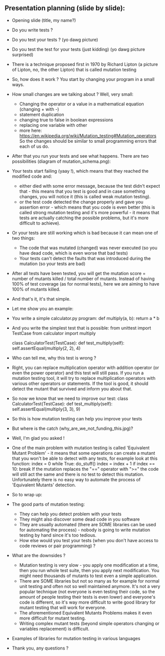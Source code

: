 ## Presentation planning (slide by slide):
* Opening slide (title, my name?)
* Do you write tests ?
* Do you test your tests ? (yo dawg picture)
* Do you test the test for your tests (just kidding) (yo dawg picture surprised)
* There is a technique proposed first in 1970 by Richard Lipton (a picture of Lipton, no, the other Lipton) that is called mutation testing
* So, how does it work ? You start by changing your program in a small ways.
* How small changes are we talking about ? Well, very small:
    + Changing the operator or a value in a mathematical equation (changing + with -)
    + statement duplication
    + changing true to false in boolean expressions
    + replacing one variable with other
    + more here: https://en.wikipedia.org/wiki/Mutation_testing#Mutation_operators
  So the changes should be similar to small programming errors that each of us do.
* After that you run your tests and see what happens. There are two possibilities (diagram of mutation_schema.png):
* Your tests start failing (yaay !), which means that they reached the modified code and:
    + either died with some error message, because the test didn't expect that - this means that you test is good and in case something changes, you will notice it (this is called weak mutation testing).
    + or the test code detected the change properly and gave you assertion error - which means that you code is even better (this is called strong mutation testing and it's more powerful - it means that tests are actually catching the possible problems, but it's more difficult to achieve).
* Or your tests are still working which is bad because it can mean one of two things:
    - The code that was mutated (changed) was never executed (so you have dead code, which is even worse that bad tests)
    - Your tests can't detect the faults that was introduced during the mutation (so your tests are bad)
* After all tests have been tested, you will get the mutation score =  number of mutants killed / total number of mutants. Instead of having 100% of test coverage (as for normal tests), here we are aiming to have 100% of mutants killed.
* And that's it, it's that simple.
* Let me show you an example:
* You write a simple calculator.py program:
    def multiply(a, b):
        return a * b
* And you write the simplest test that is possible:
    from unittest import TestCase
    from calculator import multiply

    class CalculatorTest(TestCase):
        def test_multiply(self):
            self.assertEqual(multiply(2, 2), 4)
* Who can tell me, why this test is wrong ?
* Right, you can replace multiplication operator with addition operator (or even the power operator) and this test will still pass. If you run a mutation testing tool, it will try to replace multiplication operators with various other operators or statements. If the tool is good, it should detect the mutant that survived and inform you about that.
* So now we know that we need to improve our test:
class CalculatorTest(TestCase):
    def test_multiply(self):
        self.assertEqual(multiply(3, 3), 9)
* So this is how mutation testing can help you improve your tests
* But where is the catch (why_are_we_not_funding_this.jpg)?
* Well, I'm glad you asked !
* One of the main problem with mutation testing is called 'Equivalent Mutant Problem' - it means that some operations can create a mutant that you won't be able to detect with any tests, for example look at this function:
    index = 0
    while True:
        do_stuff()
        index = index + 1
        if index == 10:
            break
If the mutation replaces the "==" operator with ">=" the code will still act the same and there is no test to detect this mutation. Unfortunately there is no easy way to automate the process of 'Equivalent Mutants' detection.

* So to wrap up:
* The good parts of mutation testing:
    - They can help you detect problem with your tests
    - They might also discover some dead code in you software
    - They are usually automated (there are SOME libraries can be used for automating the process) - nobody is going to write mutation testing by hand since it's too tedious.
    - How else would you test your tests (when you don't have access to code reviews or pair programming) ?
* What are the downsides ?
    - Mutation testing is very slow - you apply one modification at a time, then you run whole test suite, then you apply next modification. You might need thousands of mutants to test even a simple application.
    - There are SOME libraries but not so many as for example for normal unit testing and often not so well maintained anymore. It's not a very popular technique (not everyone is even testing their code, so the amount of people testing their tests is even lower) and everyone's code is different, so it's way more difficult to write good library for mutant testing that will work for everyone.
    - The aforementioned Equivalent Mutants Problems makes it even more difficult for mutant testing.
    - Writing complex mutant tests (beyond simple operators changing or variables replacement) is difficult.
* Examples of libraries for mutation testing in various languages
* Thank you, any questions ?